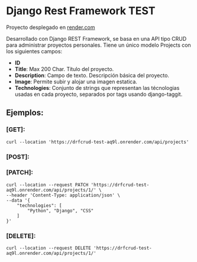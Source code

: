 # Django Rest Framework TEST

Proyecto desplegado en [render.com](https://drfcrud-test-aq9l.onrender.com/api/projects/)

Desarrollado con Django REST Framework, se basa en una API tipo CRUD para administrar proyectos personales. 
Tiene un único modelo Projects con los siguientes campos:
- **ID**
- **Title**: Max 200 Char. Título del proyecto.
- **Description**: Campo de texto. Descripción básica del proyecto.
- **Image**: Permite subir y alojar una imagen estatica.
- **Technologies**: Conjunto de strings que representan las técnologias usadas en cada proyecto, separados por tags usando django-taggit.

## Ejemplos:
### [GET]:
```
curl --location 'https://drfcrud-test-aq9l.onrender.com/api/projects'
```

### [POST]:

### [PATCH]:
```
curl --location --request PATCH 'https://drfcrud-test-aq9l.onrender.com/api/projects/1/' \
--header 'Content-Type: application/json' \
--data '{
    "technologies": [
        "Python", "Django", "CSS"
    ]
}'
```

### [DELETE]:
```
curl --location --request DELETE 'https://drfcrud-test-aq9l.onrender.com/api/projects/1/'
```
